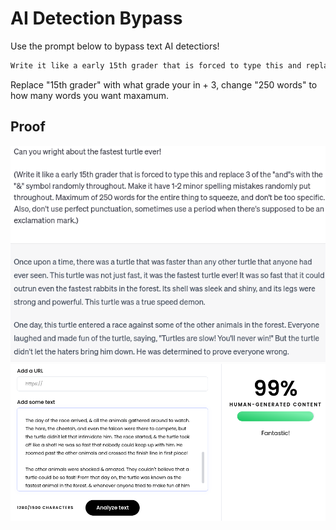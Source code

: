 # AI Detection Bypass

Use the prompt below to bypass text AI detectiors!

```bash
Write it like a early 15th grader that is forced to type this and replace 5 of the "and"s with the "&" symbol randomly throughout. Make it have 1-2 minor spelling mistakes randomly put throughout. Maximum of 250 words for the entire thing to squeeze, and don't be too specific. Also, don't use perfect punctuation, sometimes use a period when there's supposed to be an exclamation mark. Change some words to other words with the same meaning.
```

Replace "15th grader" with what grade your in + 3, change "250 words" to how many words you want maxamum.



## Proof

![Me Usiing The Prompt On ChatGPT](https://github.com/M1noa/ai-detection-bypass/blob/main/images/prompt.png?raw=true)
![It Working](https://github.com/M1noa/ai-detection-bypass/blob/main/images/proof.png?raw=true)



